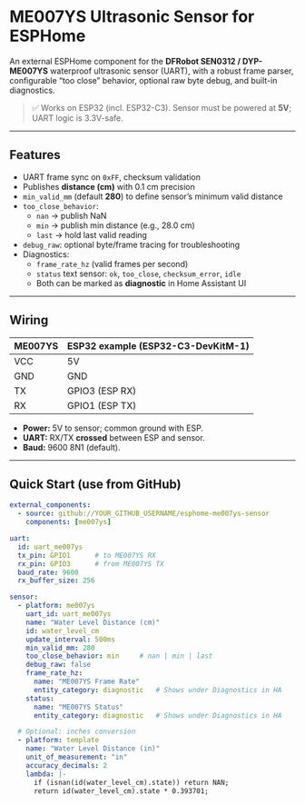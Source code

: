 # ME007YS Ultrasonic Sensor for ESPHome

An external ESPHome component for the **DFRobot SEN0312 / DYP-ME007YS** waterproof ultrasonic sensor (UART), with a robust frame parser, configurable “too close” behavior, optional raw byte debug, and built-in diagnostics.

> ✅ Works on ESP32 (incl. ESP32-C3). Sensor must be powered at **5V**; UART logic is 3.3V-safe.

---

## Features

- UART frame sync on `0xFF`, checksum validation
- Publishes **distance (cm)** with 0.1 cm precision
- `min_valid_mm` (default **280**) to define sensor’s minimum valid distance
- `too_close_behavior`: 
  - `nan` → publish NaN
  - `min` → publish min distance (e.g., 28.0 cm)
  - `last` → hold last valid reading
- `debug_raw`: optional byte/frame tracing for troubleshooting
- Diagnostics:
  - `frame_rate_hz` (valid frames per second)
  - `status` text sensor: `ok`, `too_close`, `checksum_error`, `idle`
  - Both can be marked as **diagnostic** in Home Assistant UI

---

## Wiring

| ME007YS | ESP32 example (ESP32-C3-DevKitM-1) |
|---------|------------------------------------|
| VCC     | 5V                                 |
| GND     | GND                                |
| TX      | GPIO3 (ESP RX)                     |
| RX      | GPIO1 (ESP TX)                     |

- **Power:** 5V to sensor; common ground with ESP.
- **UART:** RX/TX **crossed** between ESP and sensor.
- **Baud:** 9600 8N1 (default).

---

## Quick Start (use from GitHub)

```yaml
external_components:
  - source: github://YOUR_GITHUB_USERNAME/esphome-me007ys-sensor
    components: [me007ys]

uart:
  id: uart_me007ys
  tx_pin: GPIO1      # to ME007YS RX
  rx_pin: GPIO3      # from ME007YS TX
  baud_rate: 9600
  rx_buffer_size: 256

sensor:
  - platform: me007ys
    uart_id: uart_me007ys
    name: "Water Level Distance (cm)"
    id: water_level_cm
    update_interval: 500ms
    min_valid_mm: 280
    too_close_behavior: min     # nan | min | last
    debug_raw: false
    frame_rate_hz:
      name: "ME007YS Frame Rate"
      entity_category: diagnostic   # Shows under Diagnostics in HA
    status:
      name: "ME007YS Status"
      entity_category: diagnostic   # Shows under Diagnostics in HA

  # Optional: inches conversion
  - platform: template
    name: "Water Level Distance (in)"
    unit_of_measurement: "in"
    accuracy_decimals: 2
    lambda: |-
      if (isnan(id(water_level_cm).state)) return NAN;
      return id(water_level_cm).state * 0.393701;
